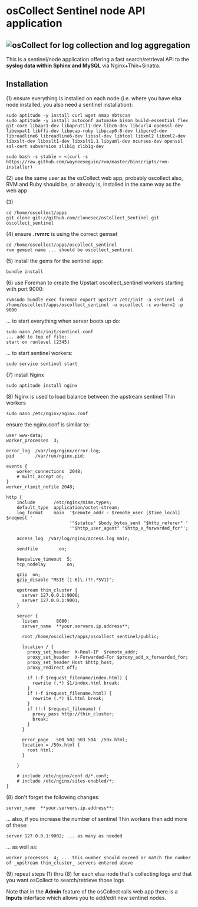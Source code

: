 # osCollect Sentinel node API application

## ![osCollect](http://www.clone-systems.com/images/log-collection-aggregation-reporting-open-source.png) for log collection and log aggregation

This is a sentinel/node application offering a fast search/retrieval API to the **syslog data within Sphinx and MySQL** via Nginx+Thin+Sinatra.


## Installation

(1) ensure everything is installed on each node (i.e. where you have elsa node installed, you also need a sentinel installation):

```
sudo aptitude -y install curl wget nmap nbtscan
sudo aptitude -y install autoconf automake bison build-essential flex git-core libapr1-dev libaprutil1-dev libc6-dev libcurl4-openssl-dev libexpat1 libffi-dev libpcap-ruby libpcap0.8-dev libpcre3-dev libreadline6 libreadline6-dev libssl-dev libtool libxml2 libxml2-dev libxslt-dev libxslt1-dev libxslt1.1 libyaml-dev ncurses-dev openssl ssl-cert subversion zlib1g zlib1g-dev
```

```
sudo bash -s stable < <(curl -s https://raw.github.com/wayneeseguin/rvm/master/binscripts/rvm-installer)
```

(2) use the same user as the osCollect web app, probably oscollect
		also, RVM and Ruby should be, or already is, installed in the same way as the web app

(3)

```
cd /home/oscollect/apps
git clone git://github.com/clonesec/osCollect_Sentinel.git oscollect_sentinel
```


(4) ensure **.rvmrc** is using the correct gemset

```
cd /home/oscollect/apps/oscollect_sentinel
rvm gemset name ... should be oscollect_sentinel
```

(5) install the gems for the sentinel app:

```
bundle install
```

(6) use Foreman to create the Upstart oscollect_sentinel workers starting with port 9000:

```
rvmsudo bundle exec foreman export upstart /etc/init -a sentinel -d /home/oscollect/apps/oscollect_sentinel -u oscollect -c worker=2 -p 9000
```

... to start everything when server boots up do:

```
sudo nano /etc/init/sentinel.conf
... add to top of file:
start on runlevel [2345]
```

... to start sentinel workers:

```
sudo service sentinel start
```

(7) install Nginx

```
sudo aptitude install nginx
```

(8) Nginx is used to load balance between the upstream sentinel Thin workers

```
sudo nano /etc/nginx/nginx.conf
```

ensure the nginx.conf is similar to:

```
user www-data;
worker_processes  3;

error_log  /var/log/nginx/error.log;
pid        /var/run/nginx.pid;

events {
    worker_connections  2048;
    # multi_accept on;
}
worker_rlimit_nofile 2048;

http {
    include       /etc/nginx/mime.types;
    default_type  application/octet-stream;
    log_format    main  '$remote_addr - $remote_user [$time_local] $request '
                        '"$status" $body_bytes_sent "$http_referer" '
                        '"$http_user_agent" "$http_x_forwarded_for"';

    access_log	/var/log/nginx/access.log main;

    sendfile        on;

    keepalive_timeout  5;
    tcp_nodelay        on;

    gzip  on;
    gzip_disable "MSIE [1-6]\.(?!.*SV1)";

    upstream thin_cluster {
      server 127.0.0.1:9000;
      server 127.0.0.1:9001;
    }

    server {
      listen       8080;
      server_name  **your.servers.ip.address**;

      root /home/oscollect/apps/oscollect_sentinel/public;

      location / {
        proxy_set_header  X-Real-IP  $remote_addr;
        proxy_set_header  X-Forwarded-For $proxy_add_x_forwarded_for;
        proxy_set_header Host $http_host;
        proxy_redirect off;

        if (-f $request_filename/index.html) {
          rewrite (.*) $1/index.html break;
        }
        if (-f $request_filename.html) {
          rewrite (.*) $1.html break;
        }
        if (!-f $request_filename) {
          proxy_pass http://thin_cluster;
          break;
        }
      }

      error_page   500 502 503 504  /50x.html;
      location = /50x.html {
        root html;
      }

    }

    # include /etc/nginx/conf.d/*.conf;
    # include /etc/nginx/sites-enabled/*;
}
```

(8) don't forget the following changes:

```
server_name  **your.servers.ip.address**;
```

... also, if you increase the number of sentinel Thin workers then add more of these:

```
server 127.0.0.1:9002; ... as many as needed
```

... as well as:

```
worker_processes  4; ... this number should exceed or match the number of _upstream thin_cluster_ servers entered above
```

(9) repeat steps (1) thru (8) for each elsa node that's collecting logs and that you want osCollect to search/retrieve those logs

Note that in the **Admin** feature of the osCollect rails web app there is a **Inputs** interface which allows you to add/edit new sentinel nodes.
